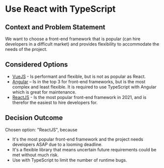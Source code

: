 # Use React with TypeScript

## Context and Problem Statement

We want to choose a front-end framework that is popular (can hire developers in a difficult market) and provides flexibility to accommodate the needs of the project.

## Considered Options

- [VueJS](https://vuejs.org) - Is performant and flexible, but is not as popular as React.
- [Angular](https://angular.io) – Is in the top 3 for front-end frameworks, but is the most complex and least flexible. It is required to use TypeScript with Angular which is great for maintenance.
- [ReactJS](https://reactjs.org) - Is the most popular front-end framework in 2021, and is therefor the easiest to hire developers for.

## Decision Outcome

Chosen option: "ReactJS", because

- It's the most popular front-end framework and the project needs developers ASAP due to a looming deadline.
- It's a flexible library that means uncertain future requirements could be met without much risk.
- Use with TypeScript to limit the number of runtime bugs.